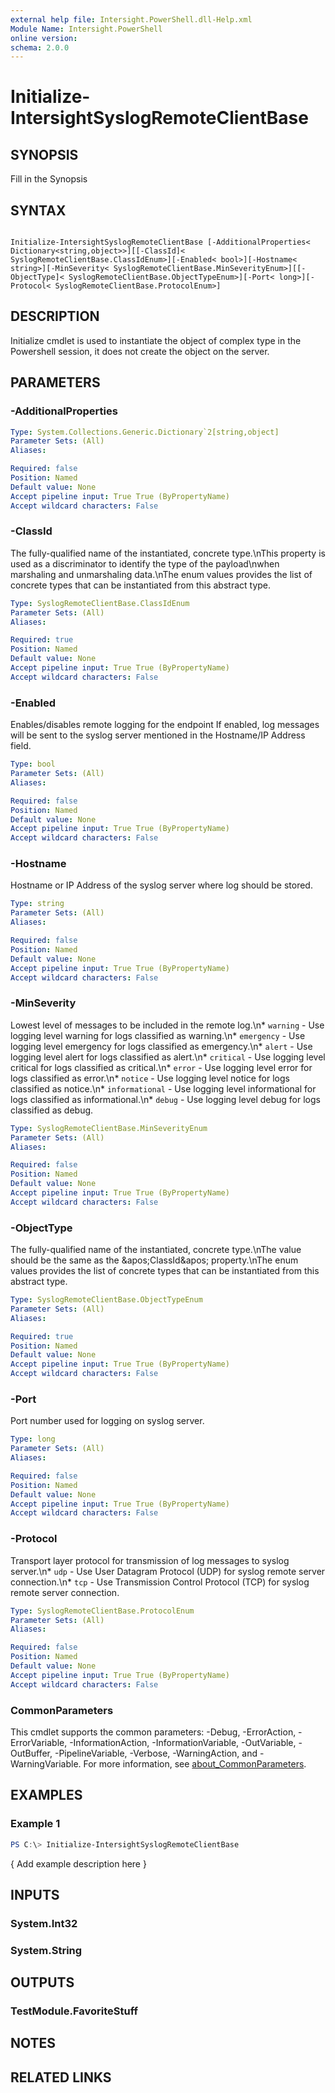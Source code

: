 ```yaml
---
external help file: Intersight.PowerShell.dll-Help.xml
Module Name: Intersight.PowerShell
online version:
schema: 2.0.0
---
```


# Initialize-IntersightSyslogRemoteClientBase

## SYNOPSIS
Fill in the Synopsis

## SYNTAX

```

Initialize-IntersightSyslogRemoteClientBase [-AdditionalProperties< Dictionary<string,object>>][[-ClassId]< SyslogRemoteClientBase.ClassIdEnum>][-Enabled< bool>][-Hostname< string>][-MinSeverity< SyslogRemoteClientBase.MinSeverityEnum>][[-ObjectType]< SyslogRemoteClientBase.ObjectTypeEnum>][-Port< long>][-Protocol< SyslogRemoteClientBase.ProtocolEnum>]

```

## DESCRIPTION

Initialize cmdlet is used to instantiate the object of complex type in the Powershell session, it does not create the object on the server.

## PARAMETERS

### -AdditionalProperties


```yaml
Type: System.Collections.Generic.Dictionary`2[string,object]
Parameter Sets: (All)
Aliases:

Required: false
Position: Named
Default value: None
Accept pipeline input: True True (ByPropertyName)
Accept wildcard characters: False
```

### -ClassId
The fully-qualified name of the instantiated, concrete type.\nThis property is used as a discriminator to identify the type of the payload\nwhen marshaling and unmarshaling data.\nThe enum values provides the list of concrete types that can be instantiated from this abstract type.

```yaml
Type: SyslogRemoteClientBase.ClassIdEnum
Parameter Sets: (All)
Aliases:

Required: true
Position: Named
Default value: None
Accept pipeline input: True True (ByPropertyName)
Accept wildcard characters: False
```

### -Enabled
Enables/disables remote logging for the endpoint If enabled, log messages will be sent to the syslog server mentioned in the Hostname/IP Address field.

```yaml
Type: bool
Parameter Sets: (All)
Aliases:

Required: false
Position: Named
Default value: None
Accept pipeline input: True True (ByPropertyName)
Accept wildcard characters: False
```

### -Hostname
Hostname or IP Address of the syslog server where log should be stored.

```yaml
Type: string
Parameter Sets: (All)
Aliases:

Required: false
Position: Named
Default value: None
Accept pipeline input: True True (ByPropertyName)
Accept wildcard characters: False
```

### -MinSeverity
Lowest level of messages to be included in the remote log.\n* `warning` - Use logging level warning for logs classified as warning.\n* `emergency` - Use logging level emergency for logs classified as emergency.\n* `alert` - Use logging level alert for logs classified as alert.\n* `critical` - Use logging level critical for logs classified as critical.\n* `error` - Use logging level error for logs classified as error.\n* `notice` - Use logging level notice for logs classified as notice.\n* `informational` - Use logging level informational for logs classified as informational.\n* `debug` - Use logging level debug for logs classified as debug.

```yaml
Type: SyslogRemoteClientBase.MinSeverityEnum
Parameter Sets: (All)
Aliases:

Required: false
Position: Named
Default value: None
Accept pipeline input: True True (ByPropertyName)
Accept wildcard characters: False
```

### -ObjectType
The fully-qualified name of the instantiated, concrete type.\nThe value should be the same as the &amp;apos;ClassId&amp;apos; property.\nThe enum values provides the list of concrete types that can be instantiated from this abstract type.

```yaml
Type: SyslogRemoteClientBase.ObjectTypeEnum
Parameter Sets: (All)
Aliases:

Required: true
Position: Named
Default value: None
Accept pipeline input: True True (ByPropertyName)
Accept wildcard characters: False
```

### -Port
Port number used for logging on syslog server.

```yaml
Type: long
Parameter Sets: (All)
Aliases:

Required: false
Position: Named
Default value: None
Accept pipeline input: True True (ByPropertyName)
Accept wildcard characters: False
```

### -Protocol
Transport layer protocol for transmission of log messages to syslog server.\n* `udp` - Use User Datagram Protocol (UDP) for syslog remote server connection.\n* `tcp` - Use Transmission Control Protocol (TCP) for syslog remote server connection.

```yaml
Type: SyslogRemoteClientBase.ProtocolEnum
Parameter Sets: (All)
Aliases:

Required: false
Position: Named
Default value: None
Accept pipeline input: True True (ByPropertyName)
Accept wildcard characters: False
```


### CommonParameters
This cmdlet supports the common parameters: -Debug, -ErrorAction, -ErrorVariable, -InformationAction, -InformationVariable, -OutVariable, -OutBuffer, -PipelineVariable, -Verbose, -WarningAction, and -WarningVariable. For more information, see [about_CommonParameters](http://go.microsoft.com/fwlink/?LinkID=113216).

## EXAMPLES

### Example 1
```powershell
PS C:\> Initialize-IntersightSyslogRemoteClientBase
```

{ Add example description here }

## INPUTS

### System.Int32

### System.String

## OUTPUTS

### TestModule.FavoriteStuff

## NOTES

## RELATED LINKS

